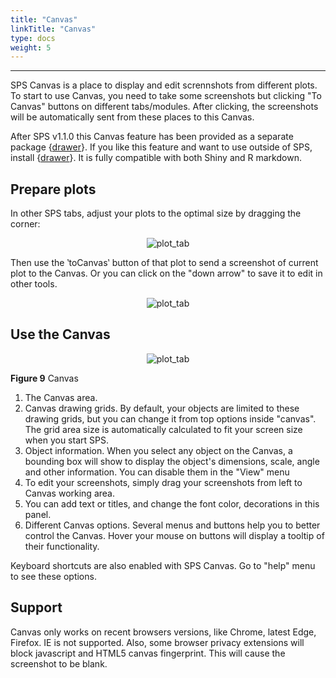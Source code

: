 ```yaml
---
title: "Canvas"
linkTitle: "Canvas"
type: docs
weight: 5
---
```


***** 

SPS Canvas is a place to display and edit scrennshots from different plots. To start 
to use Canvas, you need to take some screenshots but clicking "To Canvas" buttons 
on different tabs/modules. After clicking, the screenshots will be automatically sent 
from these places to this Canvas. 

After SPS v1.1.0 this Canvas feature has been provided as a separate package 
{[drawer](../dev/drawer)}. If you like this feature and want to use outside 
of SPS, install {[drawer](../dev/drawer)}. It is fully compatible with both 
Shiny and R markdown. 


## Prepare plots
In other SPS tabs, adjust your plots to the optimal size by dragging the corner: 

<center>

![plot_tab](../img/plot_drag.png)

</center>

Then use the ‵toCanvas‵ button of that plot to send a screenshot of current plot 
to the Canvas. Or you can click on the "down arrow" <i class="fa fa-sort-down"></i>
to save it to edit in other tools.

<center>

![plot_tab](../img/tocanvas.png)

</center>

## Use the Canvas

<center>

![plot_tab](../img/sps_canvas.jpg)

</center>

**Figure 9** Canvas


1. The Canvas area.
2. Canvas drawing grids. By default, your objects are limited to these drawing grids, but you can change it from top options inside "canvas".
The grid area size is automatically calculated to fit your screen size when you start SPS. 
3. Object information. When you select any object on the Canvas, a bounding box will show to display the object's dimensions, scale, angle and other information.
You can disable them in the "View" menu
4. To edit your screenshots, simply drag your screenshots from left to Canvas working area. 
5. You can add text or titles, and change the font color, decorations in this panel. 
6. Different Canvas options. Several menus and buttons help you to better control the Canvas.
Hover your mouse on buttons will display a tooltip of their functionality. 

Keyboard shortcuts are also enabled with SPS Canvas. Go to "help" menu to see these 
options. 


## Support

Canvas only works on recent browsers versions, like Chrome, latest Edge, Firefox. 
IE is not supported. Also, some browser privacy extensions will block javascript 
and HTML5 canvas fingerprint. This will cause the screenshot to be blank. 

